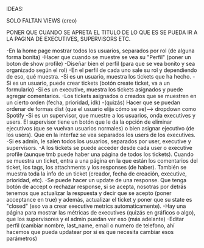 IDEAS:

SOLO FALTAN VIEWS (creo)

PONER QUE CUANDO SE APRETA EL TITULO DE LO QUE ES SE PUEDA IR A LA PAGINA DE EXECUTIVES, SUPERVISORS ETC.

-En la home page mostrar todos los usuarios, separados por rol (de alguna forma bonita)
-Hacer que cuando se muestre se vea su "Perfil" (poner un boton de show profile)
-Diseñar bien el perfil (para que se vea bonito y sea organizado según el rol)
-En el perfil de cada uno sale su rol y dependiendo de eso, qué muestra.
-Si es un usuario, muestra los tickets que ha hecho.
-Si es un usuario, puede crear tickets (botón create ticket, va a un formulario)
-Si es un executive, muestra los tickets asignados y puede agregar comentarios. 
-Los tickets asignados o creados que se muestren en un cierto orden (fecha, prioridad, idk)
-(quizás) Hacer que se puedan ordenar de formas dist (que el usuario elija cómo se ve)--> dropdown como Spotify
-Si es un supervisor, que muestre a los usuarios, onda executives y users. El supervisor tiene un botón que le da la opción de eliminar ejecutivos (que se vuelvan usuarios normales) o bien asignar ejecutivo (de los users). Que en la interfaz se vea separados los users de los executives.
-Si es admin, le salen todos los usuarios, separados por user, executive y supervisors.
-A los tickets se puede acceder desde cada user o executive profile (aunque tmb puede haber una página de todos los tickets). Cuando se muestra un ticket, entra a una página en la que están los comentarios del ticket, los tags, los attachments y los responses (de haber). También se muestra toda la info de un ticket (creador, fecha de creación, executive, prioridad, etc).
-Se puede hacer un update de una response. Que tenga botón de accept o rechazar response, si se acepta, nosotras por detrás tenemos que actualizar la respuesta y decir que se acepto (poner acceptance en true) y además, actualizar el ticket y poner que su state es "closed" (eso va a crear executive metrics automaticamente).
-Hay una página para mostrar las métricas de executives (quizás en gráficos o algo), que los supervisores y el admin puedan ver eso (más adelante)
-Editar perfil (cambiar nombre, last_name, email o numero de telefono, ahí hacemos que pueda updatear por si es que necesita cambiar esos parámetros)
